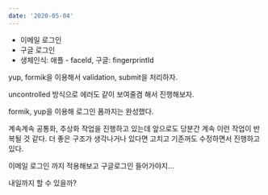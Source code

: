 ```yaml
---
date: '2020-05-04'
---
```


- 이메일 로그인
- 구글 로그인
- 생체인식: 애플 - faceId, 구글: fingerprintId

yup, formik을 이용해서 validation, submit을 처리하자.

uncontrolled 방식으로 에러도 같이 보여줄겸 해서 진행해보자.

formik, yup을 이용해 로그인 폼까지는 완성했다.

계속계속 공통화, 추상화 작업을 진행하고 있는데 앞으로도 당분간 계속 이런 작업이 반복될 것 같다.
더 좋은 구조가 생각나거나 있다면 고치고 기존꺼도 수정하면서 진행하고 있다.

이메일 로그인 까지 적용해보고 구글로그인 들어가야지...

내일까지 할 수 있을까?
